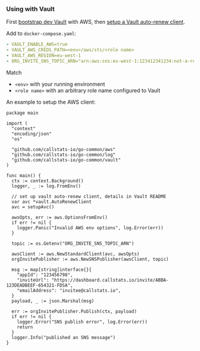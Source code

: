 ### Using with Vault

First [bootstrap dev Vault](../tools) with AWS, then [setup a Vault auto-renew client](../vault).

Add to `docker-compose.yaml`:

```yaml
- VAULT_ENABLE_AWS=true
- VAULT_AWS_CREDS_PATH=<env>/aws/sts/<role name>
- VAULT_AWS_REGION=eu-west-1
- ORG_INVITE_SNS_TOPIC_ARN="arn:aws:sns:eu-west-1:123412341234:not-a-real-test-topic-name"
```

Match
- `<env>` with your running environment
- `<role name>` with an arbitrary role name configured to Vault

An example to setup the AWS client:

```golang
package main

import (
  "context"
  "encoding/json"
  "os"

  "github.com/callstats-io/go-common/aws"
  "github.com/callstats-io/go-common/log"
  "github.com/callstats-io/go-common/vault"
)

func main() {
  ctx := context.Background()
  logger, _ := log.FromEnv()

  // set up vault auto-renew client, details in Vault README
  var avc *vault.AutoRenewClient
  avc = setupAvc()

  awsOpts, err := aws.OptionsFromEnv()
  if err != nil {
    logger.Panic("Invalid AWS env options", log.Error(err))
  }

  topic := os.Getenv("ORG_INVITE_SNS_TOPIC_ARN")

  awsClient := aws.NewStandardClient(avc, awsOpts)
  orgInvitePublisher := aws.NewSNSPublisher(awsClient, topic)

  msg := map[string]interface{}{
    "appId": "123456798",
    "inviteUrl": "https://dashboard.callstats.io/invite/ABBA-123DEADBEEF-654321-FDSA",
    "emailAddress": "invitee@callstats.io",
  }
  payload, _ := json.Marshal(msg)

  err := orgInvitePublisher.Publish(ctx, payload)
  if err != nil {
    logger.Error("SNS publish error", log.Error(err))
    return
  }
  logger.Info("published an SNS message")
}
```
